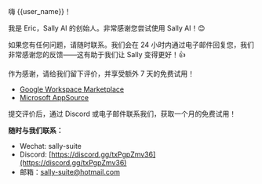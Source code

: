 嗨 {{user_name}}！

我是 Eric，Sally AI 的创始人。非常感谢您尝试使用 Sally AI！😊

如果您有任何问题，请随时联系。我们会在 24 小时内通过电子邮件回复您，我们非常感谢您的反馈——这有助于我们让 Sally 变得更好！👍

作为感谢，请给我们留下评价，并享受额外 7 天的免费试用！

- [Google Workspace Marketplace](https://workspace.google.com/u/0/marketplace/app/sally_suite/502322973058)
- [Microsoft AppSource](https://appsource.microsoft.com/en-us/product/office/WA200006772?tab=Reviews)

提交评价后，通过 Discord 或电子邮件联系我们，获取一个月的免费试用！

**随时与我们联系：**

- Wechat: sally-suite
- Discord: [https://discord.gg/txPgpZmv36](https://discord.gg/txPgpZmv36)
- 邮箱：[sally-suite@hotmail.com](mailto:sally-suite@hotmail.com)
